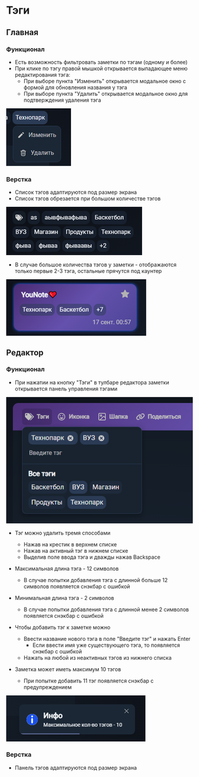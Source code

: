 # Тэги

## Главная

### Функционал

* Есть возможность фильтровать заметки по тэгам (одному и более)
* При клике по тэгу правой мышкой открывается выпадающее меню редактирования тэга:
    * При выборе пункта "Изменить" открывается модальное окно с формой для обновления названия у тэга
    * При выборе пункта "Удалить" открывается модальное окно для подтверждения удаления тэга

<img src="img/tag-dropdown.png">

### Верстка

* Список тэгов адаптируются под размер экрана
* Список тэгов обрезается при большом количестве тэгов

<img src="img/tags_preview.png">

* В случае большое количества тэгов у заметки - отображаются только первые 2-3 тэга, остальные прячутся под каунтер

<img src="img/note_preview.png">

## Редактор

### Функционал

* При нажатии на кнопку "Тэги" в тулбаре редактора заметки открывается панель управления тэгами

<img src="img/editor.png">

* Тэг можно удалить тремя способами
  * Нажав на крестик в верхнем списке
  * Нажав на активный тэг в нижнем списке
  * Выделив поле ввода тэга и дважды нажав Backspace
* Максимальная длина тэга - 12 символов
  * В случае попытки добавления тэга с длинной больше 12 символов появляется снэкбар с ошибкой
* Минимальная длина тэга - 2 символов
    * В случае попытки добавления тэга с длинной менее 2 символов появляется снэкбар с ошибкой

* Чтобы добавить тэг к заметке можно
  * Ввести название нового тэга в поле "Введите тэг" и нажать Enter
    * Если ввести имя уже существующего тэга, то появляется снэкбар с ошибкой
  * Нажать на любой из неактивных тэгов из нижнего списка

* Заметка может иметь максимум 10 тэгов
  * При попытке добавить 11 тэг появляется снэкбар с предупреждением

<img src="img/warning.png">

### Верстка

* Панель тэгов адаптируются под размер экрана
